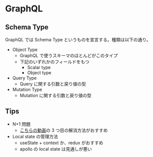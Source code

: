 # GraphQL

## Schema Type

GraphQL では Schema Type というものを宣言する。種類は以下の通り。

- Object Type
  - GraphQL で使うスキーマのほとんどがこのタイプ
  - 下記のいずれかのフィールドをもつ
    - Scalar type
    - Object type
- Query Type
  - Query に関する引数と戻り値の型
- Mutation Type
  - Mutation に関する引数と戻り値の型

## Tips

- N+1 問題
  - [こちらの動画](https://www.youtube.com/watch?v=uCbFMZYQbxE)の 3 つ目の解消方法がおすすめ
- Local state の管理方法
  - useState + context か、redux がおすすめ
  - apollo の local state は見通しが悪い
